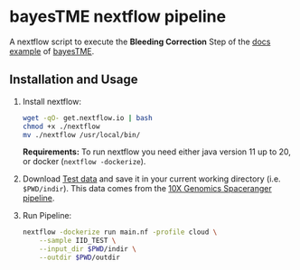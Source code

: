 # bayesTME nextflow pipeline

A nextflow script to execute the **Bleeding Correction** Step of the [docs example](https://bayestme.readthedocs.io/en/latest/example_workflow.html) of [bayesTME](https://github.com/tansey-lab/bayestme).


## Installation and Usage

1. Install nextflow:

    ```bash
    wget -qO- get.nextflow.io | bash
    chmod +x ./nextflow
    mv ./nextflow /usr/local/bin/
    ```
    **Requirements:** To run nextflow you need either java version 11 up to 20, or docker (`nextflow -dockerize`).

2. Download [Test data](https://www.dropbox.com/sh/1nbaa3dxcgco6oh/AACUD6KJT7KFGD7y7XQ1ndz-a?dl=0) and save it in your current working directory (i.e. `$PWD/indir`). This data comes from the [10X Genomics Spaceranger pipeline](https://support.10xgenomics.com/spatial-gene-expression/software/pipelines/latest/installation).

2. Run Pipeline:

    ```bash
    nextflow -dockerize run main.nf -profile cloud \
        --sample IID_TEST \
        --input_dir $PWD/indir \
        --outdir $PWD/outdir
    ```

